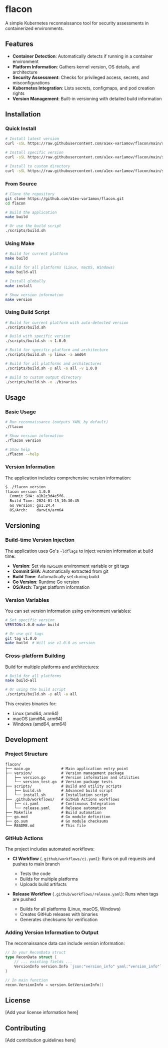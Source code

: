# flacon

A simple Kubernetes reconnaissance tool for security assessments in containerized environments.

## Features

- **Container Detection**: Automatically detects if running in a container environment
- **Platform Information**: Gathers kernel version, OS details, and architecture
- **Security Assessment**: Checks for privileged access, secrets, and misconfigurations
- **Kubernetes Integration**: Lists secrets, configmaps, and pod creation rights
- **Version Management**: Built-in versioning with detailed build information

## Installation

### Quick Install

```bash
# Install latest version
curl -sSL https://raw.githubusercontent.com/a1ex-var1amov/flacon/main/scripts/install.sh | bash

# Install specific version
curl -sSL https://raw.githubusercontent.com/a1ex-var1amov/flacon/main/scripts/install.sh | bash -s -- -v v1.0.0

# Install to custom directory
curl -sSL https://raw.githubusercontent.com/a1ex-var1amov/flacon/main/scripts/install.sh | bash -s -- -d ~/.local/bin
```

### From Source

```bash
# Clone the repository
git clone https://github.com/a1ex-var1amov/flacon.git
cd flacon

# Build the application
make build

# Or use the build script
./scripts/build.sh
```

### Using Make

```bash
# Build for current platform
make build

# Build for all platforms (Linux, macOS, Windows)
make build-all

# Install globally
make install

# Show version information
make version
```

### Using Build Script

```bash
# Build for current platform with auto-detected version
./scripts/build.sh

# Build with specific version
./scripts/build.sh -v 1.0.0

# Build for specific platform and architecture
./scripts/build.sh -p linux -a amd64

# Build for all platforms and architectures
./scripts/build.sh -p all -a all -v 1.0.0

# Build to custom output directory
./scripts/build.sh -o ./binaries
```

## Usage

### Basic Usage

```bash
# Run reconnaissance (outputs YAML by default)
./flacon

# Show version information
./flacon version

# Show help
./flacon --help
```

### Version Information

The application includes comprehensive version information:

```bash
$ ./flacon version
flacon version 1.0.0
  Commit SHA: a1b2c3d4e5f6...
  Build Time: 2024-01-15_10:30:45
  Go Version: go1.24.4
  OS/Arch:    darwin/arm64
```

## Versioning

### Build-time Version Injection

The application uses Go's `-ldflags` to inject version information at build time:

- **Version**: Set via `VERSION` environment variable or git tags
- **Commit SHA**: Automatically extracted from git
- **Build Time**: Automatically set during build
- **Go Version**: Runtime Go version
- **OS/Arch**: Target platform information

### Version Variables

You can set version information using environment variables:

```bash
# Set specific version
VERSION=1.0.0 make build

# Or use git tags
git tag v1.0.0
make build  # Will use v1.0.0 as version
```

### Cross-platform Building

Build for multiple platforms and architectures:

```bash
# Build for all platforms
make build-all

# Or using the build script
./scripts/build.sh -p all -a all
```

This creates binaries for:
- Linux (amd64, arm64)
- macOS (amd64, arm64)  
- Windows (amd64, arm64)

## Development

### Project Structure

```
flacon/
├── main.go              # Main application entry point
├── version/             # Version management package
│   ├── version.go       # Version information and utilities
│   └── version_test.go  # Version package tests
├── scripts/             # Build and utility scripts
│   ├── build.sh         # Advanced build script
│   └── install.sh       # Installation script
├── .github/workflows/   # GitHub Actions workflows
│   ├── ci.yaml          # Continuous Integration
│   └── release.yaml     # Release automation
├── Makefile             # Build automation
├── go.mod               # Go module definition
├── go.sum               # Go module checksums
└── README.md            # This file
```

### GitHub Actions

The project includes automated workflows:

- **CI Workflow** (`.github/workflows/ci.yaml`): Runs on pull requests and pushes to main branch
  - Tests the code
  - Builds for multiple platforms
  - Uploads build artifacts

- **Release Workflow** (`.github/workflows/release.yaml`): Runs when tags are pushed
  - Builds for all platforms (Linux, macOS, Windows)
  - Creates GitHub releases with binaries
  - Generates checksums for verification

### Adding Version Information to Output

The reconnaissance data can include version information:

```go
// In your ReconData struct
type ReconData struct {
    // ... existing fields ...
    VersionInfo version.Info `json:"version_info" yaml:"version_info"`
}

// In main function
recon.VersionInfo = version.GetVersionInfo()
```

## License

[Add your license information here]

## Contributing

[Add contribution guidelines here]
